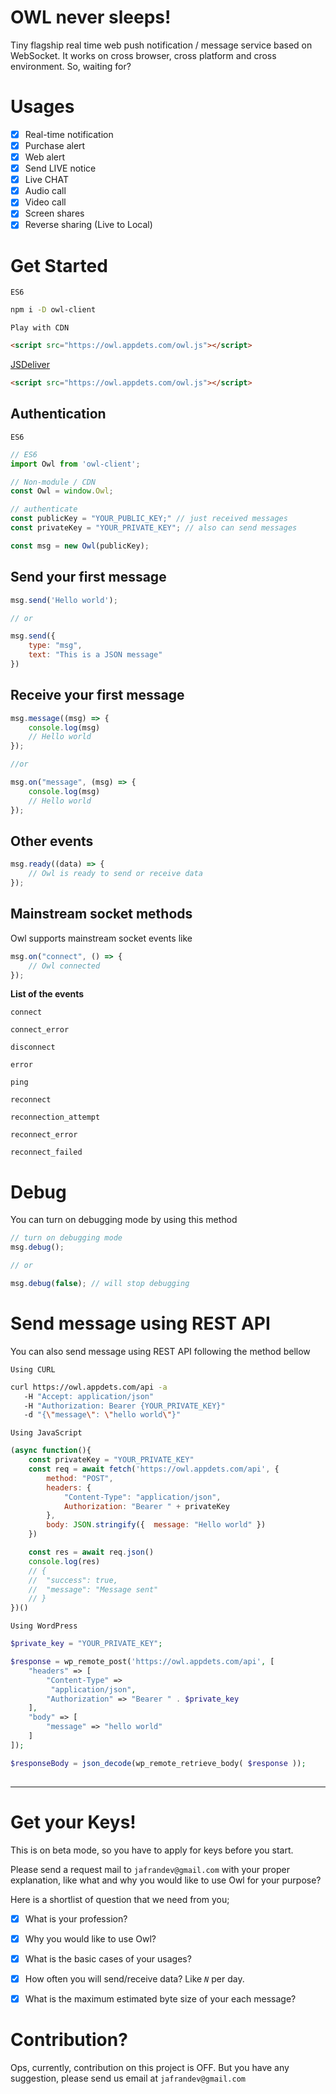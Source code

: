 # OWL never sleeps!
Tiny flagship real time web push notification / message service based on WebSocket. It works on cross browser, cross platform and cross environment. So, waiting for?

# Usages
- [x] Real-time notification
- [x] Purchase alert
- [x] Web alert
- [x] Send LIVE notice
- [x] Live CHAT
- [x] Audio call
- [x] Video call
- [x] Screen shares
- [x] Reverse sharing (Live to Local)
# Get Started

`ES6`
```bash
npm i -D owl-client
```

`Play with CDN`
```html
<script src="https://owl.appdets.com/owl.js"></script>
```

[JSDeliver]()
```html
<script src="https://owl.appdets.com/owl.js"></script>
```


## Authentication

`ES6`
```js
// ES6
import Owl from 'owl-client';

// Non-module / CDN
const Owl = window.Owl;

// authenticate
const publicKey = "YOUR_PUBLIC_KEY;" // just received messages
const privateKey = "YOUR_PRIVATE_KEY"; // also can send messages

const msg = new Owl(publicKey);
```

## Send your first message

```js
msg.send('Hello world');

// or 

msg.send({
    type: "msg",
    text: "This is a JSON message"
})
```

## Receive your first message

```js
msg.message((msg) => {
    console.log(msg)
    // Hello world
});

//or 

msg.on("message", (msg) => {
    console.log(msg)
    // Hello world
});
```

## Other events 
```js
msg.ready((data) => {
    // Owl is ready to send or receive data
});
```

## Mainstream socket methods

Owl supports mainstream socket events like

```js
msg.on("connect", () => {
    // Owl connected
});
```

**List of the events** 
 

`connect`

`connect_error`

`disconnect`

`error`

`ping`

`reconnect`

`reconnection_attempt`

`reconnect_error`

`reconnect_failed`



# Debug

You can turn on debugging mode by using this method
```js
// turn on debugging mode
msg.debug();

// or 

msg.debug(false); // will stop debugging
```

# Send message using REST API

You can also send message using REST API following the method bellow

`Using CURL` 
```bash
curl https://owl.appdets.com/api -a 
   -H "Accept: application/json"
   -H "Authorization: Bearer {YOUR_PRIVATE_KEY}"
   -d "{\"message\": \"hello world\"}" 
```

`Using JavaScript` 
```js
(async function(){
    const privateKey = "YOUR_PRIVATE_KEY"
    const req = await fetch('https://owl.appdets.com/api', {
        method: "POST",
        headers: {
            "Content-Type": "application/json",
            Authorization: "Bearer " + privateKey
        },
        body: JSON.stringify({  message: "Hello world" })
    }) 

    const res = await req.json()
    console.log(res)
    // {
    // 	"success": true,
    // 	"message": "Message sent"
    // }
})()
```

`Using WordPress` 
```php
$private_key = "YOUR_PRIVATE_KEY";

$response = wp_remote_post('https://owl.appdets.com/api', [
    "headers" => [ 
        "Content-Type" =>
         "application/json",
        "Authorization" => "Bearer " . $private_key
    ],
    "body" => [
        "message" => "hello world"
    ]
]); 

$responseBody = json_decode(wp_remote_retrieve_body( $response )); 
 
```


-----

# Get your Keys!
This is on beta mode, so you have to apply for keys before you start. 

Please send a request mail to `jafrandev@gmail.com` with your proper explanation, like what and why you would like to use Owl for your purpose? 

Here is a shortlist of question that we need from you;
- [x] What is your profession?
- [x] Why you would like to use Owl?
- [x] What is the basic cases of your usages?
- [x] How often you will send/receive data? Like *`N`* per day. 
- [x] What is the maximum estimated byte size of your each message?

 
# Contribution?
Ops, currently, contribution on this project is OFF. But you have any suggestion, please send us email at `jafrandev@gmail.com`